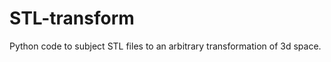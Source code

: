 STL-transform
=============

Python code to subject STL files to an arbitrary transformation of 3d space.
